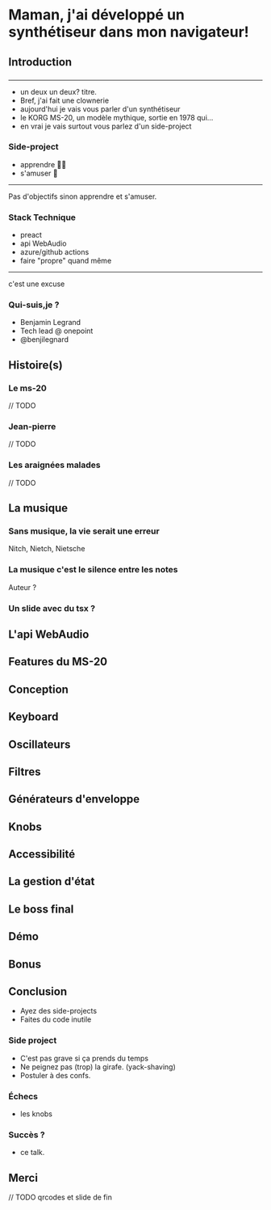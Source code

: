 <!--
---
lang: fr
---
-->
<!-- .slide: data-background-image="images/home-alone.png" data-background-position="bottom left" data-background-size="contain" -->
# Maman, j'ai développé un synthétiseur dans mon navigateur!<!-- .element: style="margin-left: 20%;" -->



## Introduction


<!-- .slide: data-background-image="images/korg-official-photo.jpg" data-background-position="center center" data-background-size="cover" -->
### <!-- Introduction -->
---
- un deux un deux? titre.
- Bref, j'ai fait une clownerie
- aujourd'hui je vais vous parler d'un synthétiseur 
- le KORG MS-20, un modèle mythique, sortie en 1978 qui...
- en vrai je vais surtout vous parlez d'un side-project


### Side-project 
- apprendre 👨‍🎓
- s'amuser 🤡
---
Pas d'objectifs sinon apprendre et s'amuser.


### Stack Technique 
- preact
- api WebAudio
- azure/github actions
- faire "propre" quand même
---
c'est une excuse


### Qui-suis,je ?

- Benjamin Legrand
- Tech lead @ onepoint
- @benjilegnard



<!-- .slide: data-background-image="images/" data-background-position="bottom left" data-background-size="contain" -->
## Histoire(s)


### Le ms-20
// TODO


### Jean-pierre
// TODO


### Les araignées malades
// TODO



## La musique


### Sans musique, la vie serait une erreur
Nitch, Nietch, Nietsche


### La musique c'est le silence entre les notes
Auteur ?


### Un slide avec du tsx ?

<div id="high-pass"></div>



## L'api WebAudio



## Features du MS-20



## Conception



## Keyboard



## Oscillateurs



## Filtres



## Générateurs d'enveloppe



## Knobs



## Accessibilité



## La gestion d'état



## Le boss final



## Démo



## Bonus



## Conclusion

- Ayez des side-projects
- Faites du code inutile


### Side project
- C'est pas grave si ça prends du temps
- Ne peignez pas (trop) la girafe. (yack-shaving)
- Postuler à des confs.


### Échecs
- les knobs


### Succès ?
- ce talk.



## Merci
// TODO qrcodes et slide de fin
